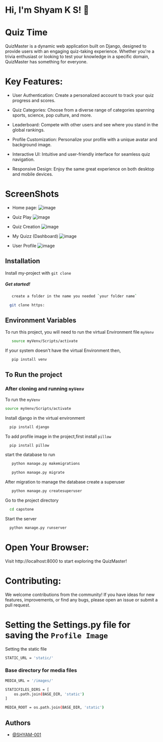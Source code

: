 # Hi, I'm Shyam K S! 👋

# Quiz Time

QuizMaster is a dynamic web application built on Django, designed to provide users with an engaging quiz-taking experience. Whether you're a trivia enthusiast or looking to test your knowledge in a specific domain, QuizMaster has something for everyone.

# Key Features:
- User Authentication: Create a personalized account to track your quiz progress and scores.

- Quiz Categories: Choose from a diverse range of categories spanning sports, science, pop culture, and more.

- Leaderboard: Compete with other users and see where you stand in the global rankings.

- Profile Customization: Personalize your profile with a unique avatar and background image.

- Interactive UI: Intuitive and user-friendly interface for seamless quiz navigation.

- Responsive Design: Enjoy the same great experience on both desktop and mobile devices.

# ScreenShots 
- Home page:
![image](https://github.com/SHYAM-001/QUIZ-TIME/assets/103324177/700766fd-177f-45d4-a579-8d2c649bec3b)

- Quiz Play
![image](https://github.com/SHYAM-001/QUIZ-TIME/assets/103324177/aa8d86db-95c6-4e95-8bf5-7e865f114420)

- Quiz Creation
  ![image](https://github.com/SHYAM-001/QUIZ-TIME/assets/103324177/684a51ea-3a19-453c-a87b-5a2681cbfa53)

- My Quizz (Dashboard)
  ![image](https://github.com/SHYAM-001/QUIZ-TIME/assets/103324177/389c92d2-5a1d-4282-870c-2358d6df2fb0)
  
- User Profile
  ![image](https://github.com/SHYAM-001/QUIZ-TIME/assets/103324177/b719bdae-4acf-43ee-94ac-0b8515eb979f)

## Installation

Install my-project with `git clone `

##### Get started!

```bash
   create a folder in the name you needed `your folder name`
```
```bash
  git clone https:
```
    
## Environment Variables

To run this project, you will need to run the virtual Environment file `myVenv`

```bash
   source myVenv/Scripts/activate
```
If your system doesn't have the virtual Environment then,

```bash
   pip install venv
```


## To Run the project

### After cloning and running `myVenv` 
To run the `myVenv`
```bash
source myVenv/Scripts/activate
```

Install django in the virtual environment

```bash
  pip install django
```
To add profile image in the project,first install `pillow`

```bash
  pip install pillow
```

start the database to run

```bash
   python manage.py makemigrations
```
```bash
   python manage.py migrate
```

After migration to manage the database create a superuser

```bash
   python manage.py createsuperuser
```

Go to the project directory

```bash
  cd capstone
```

Start the server

```bash
  python manage.py runserver
```

# Open Your Browser:
Visit http://localhost:8000 to start exploring the QuizMaster!

# Contributing:
We welcome contributions from the community! If you have ideas for new features, improvements, or find any bugs, please open an issue or submit a pull request.

# Setting the Settings.py file for saving the `Profile Image`
Setting the static file 
```bash
STATIC_URL = 'static/'
```

### Base directory for media files

```bash
MEDIA_URL = '/images/'
```
```bash
STATICFILES_DIRS = [
    os.path.join(BASE_DIR, 'static')
]
```
```bash
MEDIA_ROOT = os.path.join(BASE_DIR, 'static')
```

## Authors

- [@SHYAM-001](https://www.github.com/SHYAM-001)

